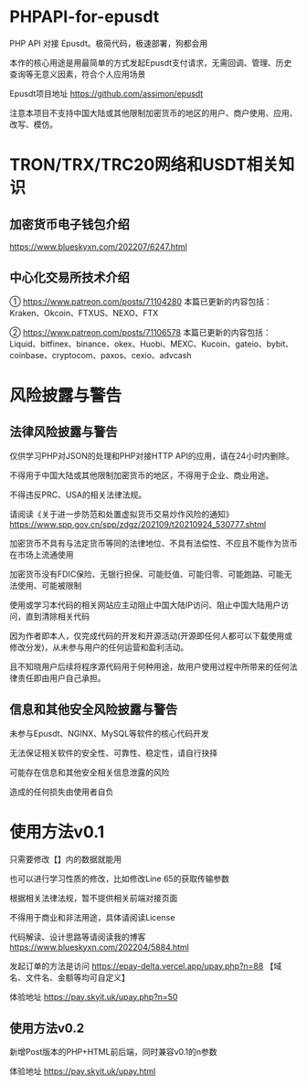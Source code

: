 # PHPAPI-for-epusdt
PHP API 对接 Epusdt。极简代码，极速部署，狗都会用

本作的核心用途是用最简单的方式发起Epusdt支付请求，无需回调、管理、历史查询等无意义因素，符合个人应用场景

Epusdt项目地址 https://github.com/assimon/epusdt

注意本项目不支持中国大陆或其他限制加密货币的地区的用户、商户使用、应用、改写、模仿。

# TRON/TRX/TRC20网络和USDT相关知识
## 加密货币电子钱包介绍
https://www.blueskyxn.com/202207/6247.html
## 中心化交易所技术介绍 
① https://www.patreon.com/posts/71104280
本篇已更新的内容包括：Kraken、Okcoin、FTXUS、NEXO、FTX

② https://www.patreon.com/posts/71106578
本篇已更新的内容包括：Liquid、bitfinex、binance、okex、Huobi、MEXC、Kucoin、gateio、bybit、coinbase、cryptocom、paxos、cexio、advcash

# 风险披露与警告

## 法律风险披露与警告

仅供学习PHP对JSON的处理和PHP对接HTTP API的应用，请在24小时内删除。

不得用于中国大陆或其他限制加密货币的地区，不得用于企业、商业用途。

不得违反PRC、USA的相关法律法规。

请阅读《关于进一步防范和处置虚拟货币交易炒作风险的通知》 https://www.spp.gov.cn/spp/zdgz/202109/t20210924_530777.shtml

加密货币不具有与法定货币等同的法律地位、不具有法偿性、不应且不能作为货币在市场上流通使用

加密货币没有FDIC保险、无银行担保、可能贬值、可能归零、可能跑路、可能无法使用、可能被限制

使用或学习本代码的相关网站应主动阻止中国大陆IP访问、阻止中国大陆用户访问，直到清除相关代码

因为作者即本人，仅完成代码的开发和开源活动(开源即任何人都可以下载使用或修改分发)，从未参与用户的任何运营和盈利活动。

且不知晓用户后续将程序源代码用于何种用途，故用户使用过程中所带来的任何法律责任即由用户自己承担。

## 信息和其他安全风险披露与警告
未参与Epusdt、NGINX、MySQL等软件的核心代码开发

无法保证相关软件的安全性、可靠性、稳定性，请自行抉择

可能存在信息和其他安全相关信息泄露的风险

造成的任何损失由使用者自负

# 使用方法v0.1
只需要修改【】内的数据就能用

也可以进行学习性质的修改，比如修改Line 65的获取传输参数

根据相关法律法规，暂不提供相关前端对接页面

不得用于商业和非法用途，具体请阅读License

代码解读、设计思路等请阅读我的博客 https://www.blueskyxn.com/202204/5884.html

发起订单的方法是访问 https://epay-delta.vercel.app/upay.php?n=88 【域名、文件名、金额等均可自定义】

体验地址 https://pay.skyit.uk/upay.php?n=50

## 使用方法v0.2
新增Post版本的PHP+HTML前后端，同时兼容v0.1的n参数

体验地址 https://pay.skyit.uk/upay.html
